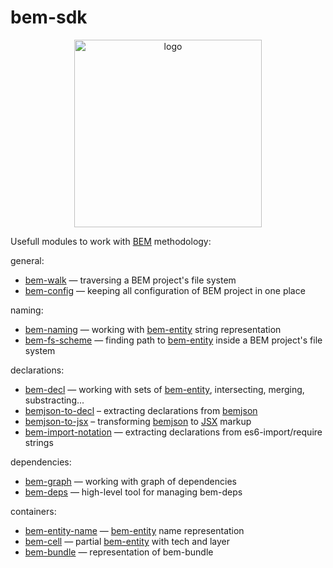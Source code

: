bem-sdk
=======

<div align="center">
    <img width="300" height="300" src="https://bem.github.io/bem-sdk/logo.svg" alt="logo" />
</div>

Usefull modules to work with [BEM] methodology:

general:

* [bem-walk](https://github.com/bem-sdk/bem-walk) — traversing a BEM project's file system
* [bem-config](https://github.com/bem-sdk/bem-config) — keeping all configuration of BEM project in one place

naming:

* [bem-naming](https://github.com/bem-sdk/bem-naming) — working with [bem-entity] string representation
* [bem-fs-scheme](https://github.com/bem-sdk/bem-fs-scheme) — finding path to [bem-entity] inside a BEM project's file system

declarations:

* [bem-decl](https://github.com/bem-sdk/bem-decl) — working with sets of [bem-entity], intersecting, merging, substracting...
* [bemjson-to-decl](https://github.com/bem-sdk/bemjson-to-decl) – extracting declarations from [bemjson]
* [bemjson-to-jsx](https://github.com/bem-sdk/bemjson-to-jsx) – transforming [bemjson] to [JSX] markup
* [bem-import-notation](https://github.com/bem-sdk/bem-import-notation) — extracting declarations from es6-import/require strings

dependencies:

* [bem-graph](https://github.com/bem-sdk/bem-graph) — working with graph of dependencies
* [bem-deps](https://github.com/bem-sdk/bem-deps) — high-level tool for managing bem-deps

containers:

* [bem-entity-name](https://github.com/bem-sdk/bem-entity-name) — [bem-entity] name representation
* [bem-cell](https://github.com/bem-sdk/bem-cell) — partial [bem-entity] with tech and layer
* [bem-bundle](https://github.com/bem-sdk/bem-bundle) — representation of bem-bundle

[BEM]: https://en.bem.info
[bem-entity]: https://en.bem.info/methodology/key-concepts/#bem-entity
[bemjson]: https://en.bem.info/platform/bemjson/
[JSX]: https://facebook.github.io/react/docs/introducing-jsx.html
